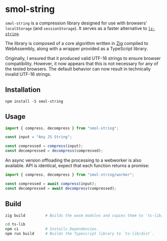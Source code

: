 # smol-string

`smol-string` is a compression library designed for use with browsers' `localStorage` (and `sessionStorage`). It serves as a faster alternative to [`lz-string`](https://github.com/pieroxy/lz-string).

The library is composed of a core algorithm written in [Zig](https://ziglang.org/) compiled to WebAssembly, along with a wrapper provided as a TypeScript library.

Originally, I ensured that it produced valid UTF-16 strings to ensure browser compatibility. However, it now appears that this is not necessary for any of the tested browsers. The default behavior can now result in technically invalid UTF-16 strings.

## Installation

```
npm install -S smol-string
```

## Usage

```ts
import { compress, decompress } from "smol-string";

const input = "Any JS String";

const compressed = compress(input);
const decompressed = decompress(compressed);
```

An async version offloading the processing to a webworker is also available. API is identical, expect that each function returns a promise:

```ts
import { compress, decompress } from "smol-string/worker";

const compressed = await compress(input);
const decompressed = await decompress(compressed);
```

## Build

```sh
zig build         # Builds the wasm modules and copies them to `ts-lib/src`.
```

```sh
cd ts-lib
npm ci            # Installs Dependencies.
npm run build     # Builds the Typescript library to `ts-lib/dist`.
```
